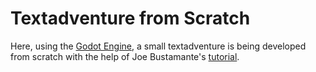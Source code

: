 # Textadventure from Scratch

Here, using the [Godot Engine](https://github.com/godotengine), a small textadventure is being developed from scratch with the help of Joe Bustamante's [tutorial](https://github.com/josephmbustamante/godot-text-adventure-tutorial).
